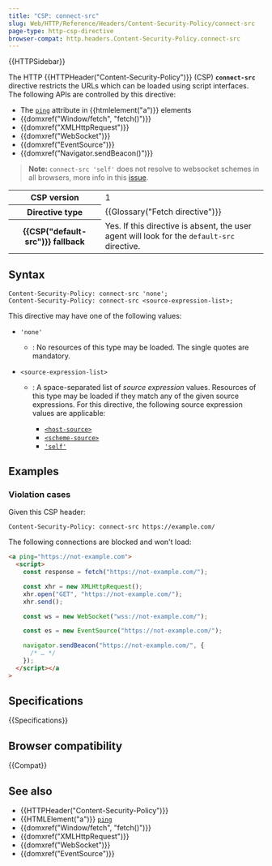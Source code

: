 ```yaml
---
title: "CSP: connect-src"
slug: Web/HTTP/Reference/Headers/Content-Security-Policy/connect-src
page-type: http-csp-directive
browser-compat: http.headers.Content-Security-Policy.connect-src
---
```


{{HTTPSidebar}}

The HTTP {{HTTPHeader("Content-Security-Policy")}} (CSP)
**`connect-src`** directive restricts the URLs which can be
loaded using script interfaces. The following APIs are controlled by this directive:

- The [`ping`](/en-US/docs/Web/HTML/Reference/Element/a#ping) attribute in {{htmlelement("a")}} elements
- {{domxref("Window/fetch", "fetch()")}}
- {{domxref("XMLHttpRequest")}}
- {{domxref("WebSocket")}}
- {{domxref("EventSource")}}
- {{domxref("Navigator.sendBeacon()")}}

> **Note:** `connect-src 'self'` does not resolve to websocket
> schemes in all browsers, more info in this [issue](https://github.com/w3c/webappsec-csp/issues/7).

<table class="properties">
  <tbody>
    <tr>
      <th scope="row">CSP version</th>
      <td>1</td>
    </tr>
    <tr>
      <th scope="row">Directive type</th>
      <td>{{Glossary("Fetch directive")}}</td>
    </tr>
    <tr>
      <th scope="row">{{CSP("default-src")}} fallback</th>
      <td>
        Yes. If this directive is absent, the user agent will look for the
        <code>default-src</code> directive.
      </td>
    </tr>
  </tbody>
</table>

## Syntax

```http
Content-Security-Policy: connect-src 'none';
Content-Security-Policy: connect-src <source-expression-list>;
```

This directive may have one of the following values:

- `'none'`
  - : No resources of this type may be loaded. The single quotes are mandatory.
- `<source-expression-list>`

  - : A space-separated list of _source expression_ values. Resources of this type may be loaded if they match any of the given source expressions. For this directive, the following source expression values are applicable:

    - [`<host-source>`](/en-US/docs/Web/HTTP/Reference/Headers/Content-Security-Policy#host-source)
    - [`<scheme-source>`](/en-US/docs/Web/HTTP/Reference/Headers/Content-Security-Policy#scheme-source)
    - [`'self'`](/en-US/docs/Web/HTTP/Reference/Headers/Content-Security-Policy#self)

## Examples

### Violation cases

Given this CSP header:

```http
Content-Security-Policy: connect-src https://example.com/
```

The following connections are blocked and won't load:

```html
<a ping="https://not-example.com">
  <script>
    const response = fetch("https://not-example.com/");

    const xhr = new XMLHttpRequest();
    xhr.open("GET", "https://not-example.com/");
    xhr.send();

    const ws = new WebSocket("wss://not-example.com/");

    const es = new EventSource("https://not-example.com/");

    navigator.sendBeacon("https://not-example.com/", {
      /* … */
    });
  </script></a
>
```

## Specifications

{{Specifications}}

## Browser compatibility

{{Compat}}

## See also

- {{HTTPHeader("Content-Security-Policy")}}
- {{HTMLElement("a")}} [`ping`](/en-US/docs/Web/HTML/Reference/Element/a#ping)
- {{domxref("Window/fetch", "fetch()")}}
- {{domxref("XMLHttpRequest")}}
- {{domxref("WebSocket")}}
- {{domxref("EventSource")}}
